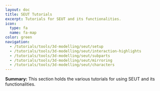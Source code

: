 ```yaml
---
layout: doc
title: SEUT Tutorials
excerpt: Tutorials for SEUT and its functionalities.
icon:
  type: fa
  name: fa-map
color: green
navigation:
  - /tutorials/tools/3d-modelling/seut/setup
  - /tutorials/tools/3d-modelling/seut/interaction-highlights
  - /tutorials/tools/3d-modelling/seut/subparts
  - /tutorials/tools/3d-modelling/seut/mirroring
  - /tutorials/tools/3d-modelling/seut/characters
---
```

**Summary:** This section holds the various tutorials for using SEUT and its functionalities.